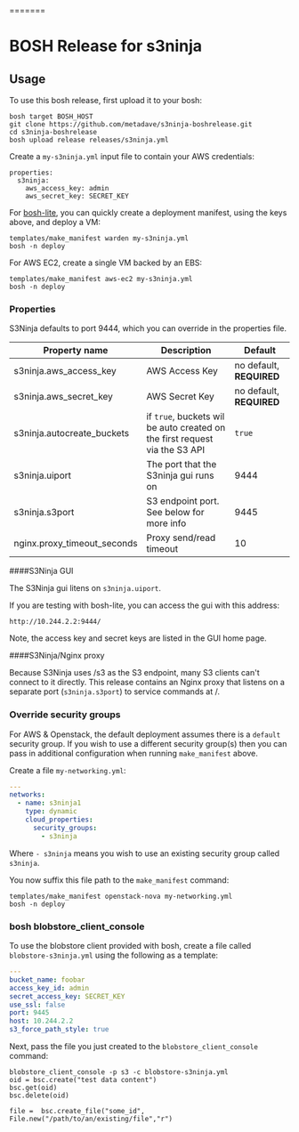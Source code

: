 =======
# BOSH Release for s3ninja

## Usage

To use this bosh release, first upload it to your bosh:

```
bosh target BOSH_HOST
git clone https://github.com/metadave/s3ninja-boshrelease.git
cd s3ninja-boshrelease
bosh upload release releases/s3ninja.yml
```

Create a `my-s3ninja.yml` input file to contain your AWS credentials:

```
properties:
  s3ninja:
    aws_access_key: admin
    aws_secret_key: SECRET_KEY
```

For [bosh-lite](https://github.com/cloudfoundry/bosh-lite), you can quickly create a deployment manifest, using the keys above, and deploy a VM:

```
templates/make_manifest warden my-s3ninja.yml
bosh -n deploy
```

For AWS EC2, create a single VM backed by an EBS:

```
templates/make_manifest aws-ec2 my-s3ninja.yml
bosh -n deploy
```


### Properties

S3Ninja defaults to port 9444, which you can override in the properties file.

Property name | Description | Default
--------------|-------------|---------
s3ninja.aws_access_key|AWS Access Key| no default, **REQUIRED**
s3ninja.aws_secret_key|AWS Secret Key| no default, **REQUIRED**
s3ninja.autocreate_buckets|if `true`, buckets wil be auto created on the first request via the S3 API|`true`
s3ninja.uiport|The port that the S3ninja gui runs on|9444
s3ninja.s3port|S3 endpoint port. See below for more info| 9445
nginx.proxy_timeout_seconds|Proxy send/read timeout|10

####S3Ninja GUI

The S3Ninja gui litens on `s3ninja.uiport`. 

If you are testing with bosh-lite, you can access the gui with this address:

	http://10.244.2.2:9444/

Note, the access key and secret keys are listed in the GUI home page.

####S3Ninja/Nginx proxy

Because S3Ninja uses /s3 as the S3 endpoint, many S3 clients can't connect to it directly. This release contains an Nginx proxy that listens on a separate port (`s3ninja.s3port`) to service commands at /. 

### Override security groups

For AWS & Openstack, the default deployment assumes there is a `default` security group. If you wish to use a different security group(s) then you can pass in additional configuration when running `make_manifest` above.

Create a file `my-networking.yml`:

``` yaml
---
networks:
  - name: s3ninja1
    type: dynamic
    cloud_properties:
      security_groups:
        - s3ninja
```

Where `- s3ninja` means you wish to use an existing security group called `s3ninja`.

You now suffix this file path to the `make_manifest` command:

```
templates/make_manifest openstack-nova my-networking.yml
bosh -n deploy
```


### bosh blobstore_client_console

To use the blobstore client provided with bosh, create a file called `blobstore-s3ninja.yml` using the following as a template:

```yaml
---
bucket_name: foobar
access_key_id: admin
secret_access_key: SECRET_KEY
use_ssl: false
port: 9445
host: 10.244.2.2
s3_force_path_style: true
```

Next, pass the file you just created to the `blobstore_client_console` command:

```
blobstore_client_console -p s3 -c blobstore-s3ninja.yml
oid = bsc.create("test data content")
bsc.get(oid)
bsc.delete(oid)

file =  bsc.create_file("some_id", File.new("/path/to/an/existing/file","r")
```

